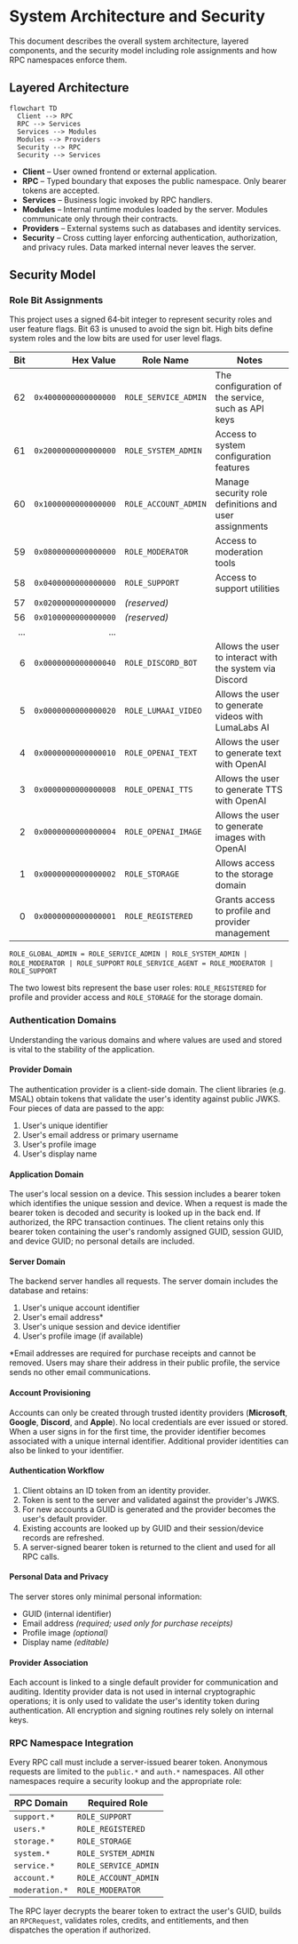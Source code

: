 # System Architecture and Security

This document describes the overall system architecture, layered components,
and the security model including role assignments and how RPC namespaces enforce them.

## Layered Architecture

```mermaid
flowchart TD
  Client --> RPC
  RPC --> Services
  Services --> Modules
  Modules --> Providers
  Security --> RPC
  Security --> Services
```

* **Client** – User owned frontend or external application.
* **RPC** – Typed boundary that exposes the public namespace. Only bearer tokens are accepted.
* **Services** – Business logic invoked by RPC handlers.
* **Modules** – Internal runtime modules loaded by the server. Modules communicate only through their contracts.
* **Providers** – External systems such as databases and identity services.
* **Security** – Cross cutting layer enforcing authentication, authorization, and privacy rules. Data marked internal never leaves the server.

## Security Model

### Role Bit Assignments

This project uses a signed 64‑bit integer to represent security roles and user feature
flags. Bit 63 is unused to avoid the sign bit. High bits define system roles and the
low bits are used for user level flags.

| Bit | Hex Value             | Role Name                 | Notes |
|----:|----------------------:|---------------------------|------|
| 62  | `0x4000000000000000`  | `ROLE_SERVICE_ADMIN`      | The configuration of the service, such as API keys |
| 61  | `0x2000000000000000`  | `ROLE_SYSTEM_ADMIN`       | Access to system configuration features |
| 60  | `0x1000000000000000`  | `ROLE_ACCOUNT_ADMIN`      | Manage security role definitions and user assignments |
| 59  | `0x0800000000000000`  | `ROLE_MODERATOR`          | Access to moderation tools |
| 58  | `0x0400000000000000`  | `ROLE_SUPPORT`            | Access to support utilities |
| 57  | `0x0200000000000000`  | *(reserved)*              | |
| 56  | `0x0100000000000000`  | *(reserved)*              | |
| ... | ...                   |                           | |
| 6   | `0x0000000000000040`  | `ROLE_DISCORD_BOT`        | Allows the user to interact with the system via Discord |
| 5   | `0x0000000000000020`  | `ROLE_LUMAAI_VIDEO`       | Allows the user to generate videos with LumaLabs AI |
| 4   | `0x0000000000000010`  | `ROLE_OPENAI_TEXT`        | Allows the user to generate text with OpenAI |
| 3   | `0x0000000000000008`  | `ROLE_OPENAI_TTS`         | Allows the user to generate TTS with OpenAI |
| 2   | `0x0000000000000004`  | `ROLE_OPENAI_IMAGE`       | Allows the user to generate images with OpenAI |
| 1   | `0x0000000000000002`  | `ROLE_STORAGE`            | Allows access to the storage domain |
| 0   | `0x0000000000000001`  | `ROLE_REGISTERED`         | Grants access to profile and provider management |

`ROLE_GLOBAL_ADMIN = ROLE_SERVICE_ADMIN | ROLE_SYSTEM_ADMIN | ROLE_MODERATOR | ROLE_SUPPORT`
`ROLE_SERVICE_AGENT = ROLE_MODERATOR | ROLE_SUPPORT`

The two lowest bits represent the base user roles: `ROLE_REGISTERED` for profile and
provider access and `ROLE_STORAGE` for the storage domain.

### Authentication Domains

Understanding the various domains and where values are used and stored is vital to the
stability of the application.

#### Provider Domain

The authentication provider is a client-side domain. The client libraries (e.g. MSAL)
obtain tokens that validate the user's identity against public JWKS. Four pieces of
data are passed to the app:

1. User's unique identifier
2. User's email address or primary username
3. User's profile image
4. User's display name

#### Application Domain

The user's local session on a device. This session includes a bearer token which
identifies the unique session and device. When a request is made the bearer token is
decoded and security is looked up in the back end. If authorized, the RPC transaction
continues. The client retains only this bearer token containing the user's randomly
assigned GUID, session GUID, and device GUID; no personal details are included.

#### Server Domain

The backend server handles all requests. The server domain includes the database and
retains:

1. User's unique account identifier
2. User's email address*
3. User's unique session and device identifier
4. User's profile image (if available)

*Email addresses are required for purchase receipts and cannot be removed. Users may
share their address in their public profile, the service sends no other email communications.

#### Account Provisioning

Accounts can only be created through trusted identity providers (**Microsoft**, **Google**,
**Discord**, and **Apple**). No local credentials are ever issued or stored. When a user
signs in for the first time, the provider identifier becomes associated with a unique 
internal identifier. Additional provider identities can also be linked to your identifier.

#### Authentication Workflow

1. Client obtains an ID token from an identity provider.
2. Token is sent to the server and validated against the provider's JWKS.
3. For new accounts a GUID is generated and the provider becomes the user's default provider.
4. Existing accounts are looked up by GUID and their session/device records are refreshed.
5. A server-signed bearer token is returned to the client and used for all RPC calls.

#### Personal Data and Privacy

The server stores only minimal personal information:

* GUID (internal identifier)
* Email address *(required; used only for purchase receipts)*
* Profile image *(optional)*
* Display name *(editable)*

#### Provider Association

Each account is linked to a single default provider for communication and auditing. Identity
provider data is not used in internal cryptographic operations; it is only used to
validate the user's identity token during authentication. All encryption and signing
routines rely solely on internal keys.

### RPC Namespace Integration

Every RPC call must include a server-issued bearer token. Anonymous requests are limited
to the `public.*` and `auth.*` namespaces. All other namespaces require a security lookup
and the appropriate role:

| RPC Domain | Required Role |
|------------|---------------|
| `support.*` | `ROLE_SUPPORT` |
| `users.*` | `ROLE_REGISTERED` |
| `storage.*` | `ROLE_STORAGE` |
| `system.*` | `ROLE_SYSTEM_ADMIN` |
| `service.*` | `ROLE_SERVICE_ADMIN` |
| `account.*` | `ROLE_ACCOUNT_ADMIN` |
| `moderation.*` | `ROLE_MODERATOR` |

The RPC layer decrypts the bearer token to extract the user's GUID, builds an
`RPCRequest`, validates roles, credits, and entitlements, and then dispatches the
operation if authorized.

